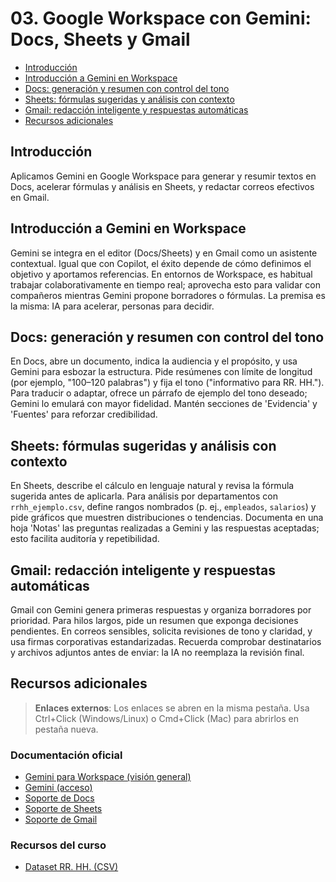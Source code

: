 # 03. Google Workspace con Gemini: Docs, Sheets y Gmail

- [Introducción](#introducción)
- [Introducción a Gemini en Workspace](#introducción-a-gemini-en-workspace)
- [Docs: generación y resumen con control del tono](#docs-generación-y-resumen-con-control-del-tono)
- [Sheets: fórmulas sugeridas y análisis con contexto](#sheets-fórmulas-sugeridas-y-análisis-con-contexto)
- [Gmail: redacción inteligente y respuestas automáticas](#gmail-redacción-inteligente-y-respuestas-automáticas)
- [Recursos adicionales](#recursos-adicionales)

## Introducción
Aplicamos Gemini en Google Workspace para generar y resumir textos en Docs, acelerar fórmulas y análisis en Sheets, y redactar correos efectivos en Gmail.

## Introducción a Gemini en Workspace
Gemini se integra en el editor (Docs/Sheets) y en Gmail como un asistente contextual. Igual que con Copilot, el éxito depende de cómo definimos el objetivo y aportamos referencias. En entornos de Workspace, es habitual trabajar colaborativamente en tiempo real; aprovecha esto para validar con compañeros mientras Gemini propone borradores o fórmulas. La premisa es la misma: IA para acelerar, personas para decidir.

## Docs: generación y resumen con control del tono
En Docs, abre un documento, indica la audiencia y el propósito, y usa Gemini para esbozar la estructura. Pide resúmenes con límite de longitud (por ejemplo, "100–120 palabras") y fija el tono ("informativo para RR. HH."). Para traducir o adaptar, ofrece un párrafo de ejemplo del tono deseado; Gemini lo emulará con mayor fidelidad. Mantén secciones de 'Evidencia' y 'Fuentes' para reforzar credibilidad.

## Sheets: fórmulas sugeridas y análisis con contexto
En Sheets, describe el cálculo en lenguaje natural y revisa la fórmula sugerida antes de aplicarla. Para análisis por departamentos con `rrhh_ejemplo.csv`, define rangos nombrados (p. ej., `empleados`, `salarios`) y pide gráficos que muestren distribuciones o tendencias. Documenta en una hoja 'Notas' las preguntas realizadas a Gemini y las respuestas aceptadas; esto facilita auditoría y repetibilidad.

## Gmail: redacción inteligente y respuestas automáticas
Gmail con Gemini genera primeras respuestas y organiza borradores por prioridad. Para hilos largos, pide un resumen que exponga decisiones pendientes. En correos sensibles, solicita revisiones de tono y claridad, y usa firmas corporativas estandarizadas. Recuerda comprobar destinatarios y archivos adjuntos antes de enviar: la IA no reemplaza la revisión final.

## Recursos adicionales
> **Enlaces externos**: Los enlaces se abren en la misma pestaña. Usa Ctrl+Click (Windows/Linux) o Cmd+Click (Mac) para abrirlos en pestaña nueva.

### Documentación oficial
- <a href="https://workspace.google.com/products/ai/" target="_blank">Gemini para Workspace (visión general)</a>
- <a href="https://gemini.google.com" target="_blank">Gemini (acceso)</a>
- <a href="https://support.google.com/docs/" target="_blank">Soporte de Docs</a>
- <a href="https://support.google.com/sheets/" target="_blank">Soporte de Sheets</a>
- <a href="https://support.google.com/mail/" target="_blank">Soporte de Gmail</a>

### Recursos del curso
- [Dataset RR. HH. (CSV)](../../resources/misc/datasets/rrhh_ejemplo.csv)
